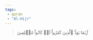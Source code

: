 ```yaml
---
tags: 
 - quran 
 - "Al-Hijr"
---
```


> رُّبَمَا يَوَدُّ ٱلَّذِينَ كَفَرُواْ لَوۡ كَانُواْ مُسۡلِمِينَ
